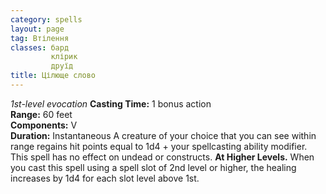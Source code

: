 ```yaml
---
category: spells
layout: page
tag: Втілення
classes: бард
         клірик
         друїд
title: Цілюще слово 
---
```

_1st-level evocation_ 
**Casting Time:** 1 bonus action    
**Range:** 60 feet    
**Components:** V    
**Duration:** Instantaneous 
A creature of your choice that you can see within range regains hit points equal to 1d4 + your spellcasting ability modifier. This spell has no effect on undead or constructs. 
**At Higher Levels.** When you cast this spell using a spell slot of 2nd level or higher, the healing increases by 1d4 for each slot level above 1st.
